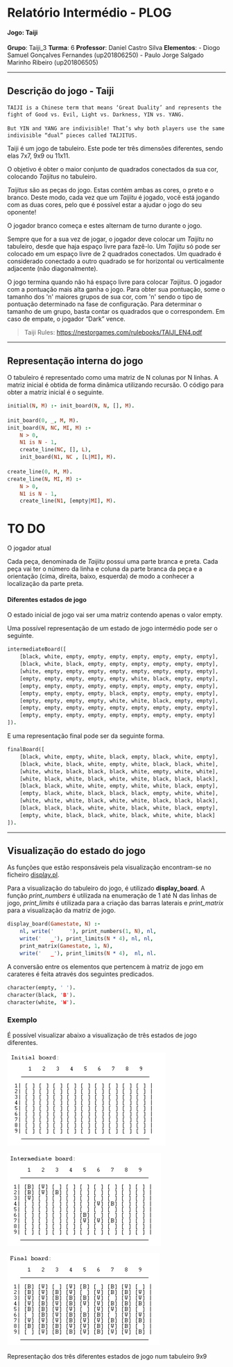# Relatório Intermédio - PLOG

#### Jogo: Taiji
**Grupo**: Taiji_3
**Turma**: 6
**Professor**: Daniel Castro Silva
**Elementos**:
    - Diogo Samuel Gonçalves Fernandes (up201806250)
    - Paulo Jorge Salgado Marinho Ribeiro (up201806505)

---
## Descrição do jogo - Taiji

```Meter estar descição??
TAIJI is a Chinese term that means ‘Great Duality’ and represents the fight of Good vs. Evil, Light vs. Darkness, YIN vs. YANG.

But YIN and YANG are indivisible! That’s why both players use the same indivisible “dual” pieces called TAIJITUS.
```

Taiji é um jogo de tabuleiro. Este pode ter três dimensões diferentes, sendo elas 7x7, 9x9 ou 11x11.

O objetivo é obter o maior conjunto de quadrados conectados da sua cor, colocando *Taijitus* no tabuleiro.

*Taijitus* são as peças do jogo. Estas contém ambas as cores, o preto e o branco.
Deste modo, cada vez que um *Taijitu* é jogado, você está jogando com as duas cores, pelo que é possível estar a ajudar o jogo do seu oponente!

O jogador branco começa e estes alternam de turno durante o jogo.

Sempre que for a sua vez de jogar, o jogador deve colocar um *Taijitu* no tabuleiro, desde que haja espaço livre para fazê-lo. Um *Taijitu* só pode ser colocado em um espaço livre de 2 quadrados conectados. Um quadrado é considerado conectado a outro quadrado se for horizontal ou verticalmente adjacente (não diagonalmente).

O jogo termina quando não há espaço livre para colocar *Taijitus*. O jogador com a pontuação mais alta ganha o jogo. Para obter sua pontuação, some o tamanho dos 'n' maiores grupos de sua cor, com 'n' sendo o tipo de pontuação determinado na fase de configuração. Para determinar o tamanho de um grupo, basta contar os quadrados que o correspondem. Em caso de empate, o jogador “Dark” vence.

> Taiji Rules: https://nestorgames.com/rulebooks/TAIJI_EN4.pdf

--- 
## Representação interna do jogo

O tabuleiro é representado como uma matriz de N colunas por N linhas. A matriz inicial é obtida de forma dinâmica utilizando recursão. O código para obter a matriz inicial é o seguinte.

```prolog
initial(N, M) :- init_board(N, N, [], M).

init_board(0, _, M, M).
init_board(N, NC, MI, M) :-
    N > 0,
    N1 is N - 1,
    create_line(NC, [], L),
    init_board(N1, NC , [L|MI], M).

create_line(0, M, M).
create_line(N, MI, M) :-
    N > 0,
    N1 is N - 1,
    create_line(N1, [empty|MI], M).
```

# TO DO
O jogador atual 

Cada peça, denominada de *Taijitu* possui uma parte branca e preta.  Cada peça vai ter o número da linha e coluna da parte branca da peça e a orientação (cima, direita, baixo, esquerda) de modo a conhecer a localização da parte preta.


#### Diferentes estados de jogo
O estado inicial de jogo vai ser uma matriz contendo apenas o valor empty.

Uma possível representação de um estado de jogo intermédio pode ser o seguinte.
```prolog
intermediateBoard([
    [black, white, empty, empty, empty, empty, empty, empty, empty],
    [black, white, black, empty, empty, empty, empty, empty, empty],
    [white, empty, empty, empty, empty, empty, empty, empty, empty],
    [empty, empty, empty, empty, empty, white, black, empty, empty],
    [empty, empty, empty, empty, empty, empty, empty, empty, empty],
    [empty, empty, empty, empty, black, empty, empty, empty, empty],
    [empty, empty, empty, empty, white, white, black, empty, empty],
    [empty, empty, empty, empty, empty, empty, empty, empty, empty],
    [empty, empty, empty, empty, empty, empty, empty, empty, empty]
]).
```
E uma representação final pode ser da seguinte forma.

```prolog
finalBoard([
    [black, white, empty, white, black, empty, black, white, empty],
    [black, white, black, white, empty, white, black, black, white],
    [white, white, black, black, black, white, empty, white, white],
    [white, black, white, black, white, white, black, black, black],
    [black, black, white, white, empty, white, white, black, empty],
    [empty, black, white, black, black, black, empty, white, white],
    [white, white, white, black, white, white, black, black, black],
    [black, black, black, white, white, black, white, black, empty],
    [empty, white, black, black, white, black, white, white, black]
]).
```

---
## Visualização do estado do jogo

As funções que estão responsáveis pela visualização encontram-se no ficheiro [display.pl](display.pl).

Para a visualização do tabuleiro do jogo, é utilizado **display_board**. A função *print_numbers* é utilizada na enumeração de 1 até N das linhas de jogo, *print_limits* é utilizada para a criação das barras laterais e *print_matrix* para a visualização da matriz de jogo.
```prolog
display_board(Gamestate, N) :-
    nl, write('     '), print_numbers(1, N), nl,
    write('   _'), print_limits(N * 4), nl, nl,
    print_matrix(Gamestate, 1, N),
    write('   _'), print_limits(N * 4),  nl, nl.
```

A conversão entre os elementos que pertencem à matriz de jogo em carateres é feita através dos seguintes predicados.
```prolog
character(empty, ' ').
character(black, 'B').    
character(white, 'W').
```

### Exemplo
É possível visualizar abaixo a visualização de três estados de jogo diferentes.

![Initial Board](./img/init-board.png)

![Intermediate Board](./img/intermediate-board.png)

![Final Board](./img/final-board.png)

Representação dos três diferentes estados de jogo num tabuleiro 9x9